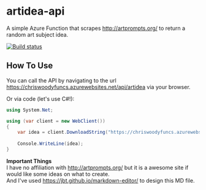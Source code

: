 # artidea-api
A simple Azure Function that scrapes http://artprompts.org/ to return a random art subject idea.

[![Build status](https://ci.appveyor.com/api/projects/status/kcb72tgyr29d5263?svg=true)](https://ci.appveyor.com/project/ChrisWoody/artidea-api)

## How To Use
You can call the API by navigating to the url https://chriswoodyfuncs.azurewebsites.net/api/artidea via your browser.

Or via code (let's use C#!):
```csharp
using System.Net;

using (var client = new WebClient())
{
    var idea = client.DownloadString("https://chriswoodyfuncs.azurewebsites.net/api/artidea");
    
    Console.WriteLine(idea);
}
```

**Important Things**<br>
I have no affiliation with http://artprompts.org/ but it is a awesome site if would like some ideas on what to create.<br>
And I've used https://jbt.github.io/markdown-editor/ to design this MD file.